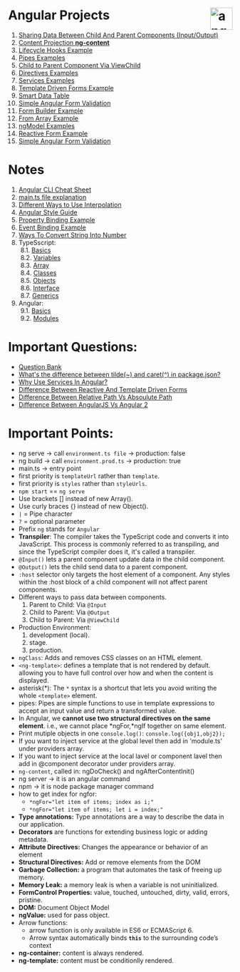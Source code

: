 # Angular Projects <img align="right" src="https://angular.io/assets/images/logos/angular/angular.svg" alt="angular" width="50" height="50"/>

1. [Sharing Data Between Child And Parent Components (Input/Output)](https://stackblitz.com/edit/angular-ivy-wlzvkg)
2. [Content Projection **ng-content**](https://stackblitz.com/edit/angular-ivy-gy7waa)
3. [Lifecycle Hooks Example](https://stackblitz.com/edit/angular-ivy-nqrcwu?file=src%2Fapp%2Fchild%2Fchild.component.ts)
4. [Pipes Examples](https://stackblitz.com/edit/angular-ivy-kzczfk?file=src%2Fapp%2Fapp.component.html)
5. [Child to Parent Component Via ViewChild](https://stackblitz.com/edit/angular-ivy-xjtwoe?file=src%2Fapp%2Fapp.component.html)
6. [Directives Examples](https://stackblitz.com/edit/angular-ivy-x7xj4q?file=src%2Fapp%2Fapp.component.html)
7. [Services Examples](https://stackblitz.com/edit/angular-ivy-vzqzyi?file=src%2Fapp%2Fapp.component.html)
8. [Template Driven Forms Example](https://stackblitz.com/edit/angular-ivy-tmkokq?file=src%2Fapp%2Fapp.component.ts)
9. [Smart Data Table](https://stackblitz.com/edit/angular-ivy-fe5m4n?file=src%2Fapp%2Fapp.component.html)
10. [Simple Angular Form Validation](https://stackblitz.com/edit/angular-ivy-kspr5y?file=src%2Fapp%2Fapp.component.css)
11. [Form Builder Example](https://stackblitz.com/edit/angular-ivy-wb5ksk)
12. [From Array Example](https://stackblitz.com/edit/angular-ivy-jrwgdz)
13. [ngModel Examples](https://stackblitz.com/edit/angular-ivy-vkyefj)
14. [Reactive Form Example](https://stackblitz.com/edit/angular-ivy-q2h53j)
15. [Simple Angular Form Validation](https://stackblitz.com/edit/angular-ivy-kspr5y)
<!-- 16. [RXJS Operators Examples](https://stackblitz.com/edit/angular-ivy-rrppjm?file=src%2Fapp%2Fapp.component.html) -->

# Notes

1. [Angular CLI Cheat Sheet](https://github.com/Bhaveshajani177/Angular/blob/main/Angular%20CLI%20Cheat%20Sheet/README.md)
2. [main.ts file explanation](https://github.com/Bhaveshajani177/Angular/blob/main/Main.ts%20File/README.md)
3. [Different Ways to Use Interpolation](https://stackblitz.com/edit/angular-ivy-9omnsc?file=src%2Fapp%2Fapp.component.ts)
4. [Angular Style Guide](https://github.com/Bhaveshajani177/Angular/blob/main/Angular%20Style%20Guide/README.md)
5. [Property Binding Example](https://stackblitz.com/edit/angular-ivy-9omnsc?file=src%2Fapp%2Fapp.component.ts)
6. [Event Binding Example](https://stackblitz.com/edit/angular-ivy-9omnsc?file=src%2Fapp%2Fapp.component.ts)
7. [Ways To Convert String Into Number](https://github.com/Bhaveshajani177/Angular/blob/main/Ways%20To%20Convert%20String%20Into%20Number/script.js)<br />
8. TypeSscript:<br />
    &nbsp;8.1. [Basics](https://github.com/Bhaveshajani177/Angular/blob/main/TypeScript/README.md)<br />
    &nbsp;8.2. [Variables](https://github.com/Bhaveshajani177/Angular/blob/main/TypeScript%20Code%20Practice/Variables/variables.ts)<br />
    &nbsp;8.3. [Array](https://github.com/Bhaveshajani177/Angular/blob/main/TypeScript%20Code%20Practice/Array/array.ts)<br />
    &nbsp;8.4. [Classes](https://github.com/Bhaveshajani177/Angular/blob/main/TypeScript%20Code%20Practice/Classes/BankAccount.ts)<br />
    &nbsp;8.5. [Objects](https://github.com/Bhaveshajani177/Angular/tree/main/TypeScript%20Code%20Practice/Objects)<br />
    &nbsp;8.6. [Interface](https://github.com/Bhaveshajani177/Angular/tree/main/TypeScript%20Code%20Practice/Interface)<br />
    &nbsp;8.7. [Generics](https://github.com/Bhaveshajani177/Angular/blob/main/TypeScript%20Code%20Practice/Generics/Queue.ts)<br />
9. Angular:<br />
    &nbsp;9.1. [Basics](https://github.com/Bhaveshajani177/Angular/blob/main/Angular/README.md)<br />
    &nbsp;9.2. [Modules](https://github.com/Bhaveshajani177/Angular/tree/main/Angular/Modules)
    
# Important Questions:

- [Question Bank](https://github.com/Bhaveshajani177/Angular/tree/main/Angular%20Questions#readme)
- [What's the difference between tilde(~) and caret(^) in package.json?](https://github.com/Bhaveshajani177/Angular/blob/main/Angular/Difference%20between%20tilde(~)%20and%20caret(%5E)%20in%20package.json/README.md)
- [Why Use Services In Angular?](https://github.com/Bhaveshajani177/Angular/blob/main/Angular/Why%20Use%20Services%20In%20Angular/README.md)
- [Difference Between Reactive And Template Driven Forms](https://github.com/Bhaveshajani177/Angular/blob/main/Angular/Difference%20Between%20Reactive%20And%20Template%20Driven%20Forms/README.md)
- [Difference Between Relative Path Vs Absoulute Path](https://github.com/Bhaveshajani177/Angular/blob/main/Angular/Difference%20Between%20Relative%20Path%20Vs%20Absoulute%20Path/README.md)
- [Difference Between AngularJS Vs Angular 2](https://github.com/Bhaveshajani177/Angular/blob/main/Angular/Difference%20Between%20AngularJS%20Vs%20Angular%202/README.md)

# Important Points:
- ng serve -> call ```environment.ts file``` -> production: false
- ng build	-> call ```environment.prod.ts``` -> production: true
- main.ts -> entry point
- first priority is ```templateUrl``` rather than ```template```.
- first priority is ```styles``` rather than ```styleUrls```.
- ```npm start``` == ```ng serve```
- Use brackets [] instead of new Array().
- Use curly braces {} instead of new Object().
- ```|``` = Pipe character
- ```?``` = optional parameter
- Prefix ```ng``` stands for ```Angular```
- **Transpiler**: The compiler takes the TypeScript code and converts it into JavaScript. This process is commonly referred to as transpiling, and since the TypeScript compiler does it, it's called a transpiler.
- ```@Input()``` lets a parent component update data in the child component.
- ```@Output()``` lets the child send data to a parent component.
- ```:host``` selector only targets the host element of a component. Any styles within the :host block of a child component will not affect parent components.
- Different ways to pass data between components.
    1. Parent to Child: Via ```@Input```
    2. Child to Parent: Via ```@Output```
    3. Child to Parent: Via ```@ViewChild```
- Production Environment:
    1. development (local).
    2. stage.
    3. production. 
- ```ngClass```: Adds and removes CSS classes on an HTML element.
- ```<ng-template>```: defines a template that is not rendered by default. allowing you to have full control over how and when the content is displayed.
- asterisk(*): The ```*``` syntax is a shortcut that lets you avoid writing the whole ```<template>``` element.
- pipes: Pipes are simple functions to use in template expressions to accept an input value and return a transformed value.
- In Angular, we **cannot use two structural directives on the same element**. i.e., we cannot place *ngFor,*ngIf together on same element.
- Print mutiple objects in one ```console.log()```: ```console.log({obj1,obj2});```
- If you want to inject service at the global level then add in 'module.ts' under providers array.
- If you want to inject service at the local lavel or component lavel then add in @component decorator under providers array.
- ```ng-content```, called in: ngDoCheck() and ngAfterContentInit()
- ng server ->  it is an angular command
- npm -> it is node package manager command
- how to get index for ngfor:
    - ```*ngFor="let item of items; index as i;"```
    - ```*ngFor="let item of items; let i = index;"```
- **Type annotations:** Type annotations are a way to describe the data in our application.
- **Decorators** are functions for extending business logic or adding metadata.
- **Attribute Directives:** Changes the appearance or behavior of an element
- **Structural Directives:** Add or remove elements from the DOM
- **Garbage Collection:** a program that automates the task of freeing up memory.
- **Memory Leak:** a memory leak is when a variable is not uninitialized.
- **FormControl Properties:** value, touched, untouched, dirty, valid, errors, pristine.
- **DOM:** Document Object Model
- **ngValue:** used for pass object.
- Arrow functions:
    - arrow function is only available in ES6 or ECMAScript 6.
    - Arrow syntax automatically binds **```this```** to the surrounding code’s context
- **ng-container:** content is always rendered.
- **ng-template:** content must be conditionlly rendered.
